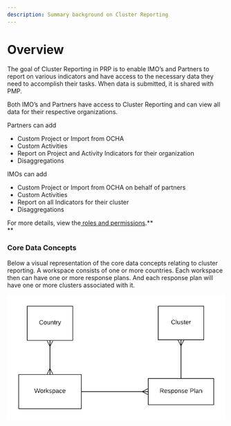 ```yaml
---
description: Summary background on Cluster Reporting
---
```


# Overview

The goal of Cluster Reporting in PRP is to enable IMO’s and Partners to report on various indicators and have access to the necessary data they need to accomplish their tasks. When data is submitted,  it is shared with PMP.

Both IMO’s and Partners have access to Cluster Reporting and can view all data for their respective organizations.

Partners can add

* Custom Project or Import from OCHA
* Custom Activities 
* Report on Project and Activity Indicators for their organization
* Disaggregations

IMOs can add

* Custom Project or Import from OCHA on behalf of partners
* Custom Activities 
* Report on all Indicators for their cluster
* Disaggregations

For more details, view the[ roles and permissions](https://unicef.gitbook.io/prp/product-end-user-documentation/cluster-reporting/roles-and-permissions).**  
**

### Core Data Concepts

Below a visual representation of the core data concepts relating to cluster reporting.  A workspace consists of one or more countries. Each workspace then can have one or more response plans. And each response plan will have one or more clusters associated with it.

![Relationship between the core concepts in Cluster Reporting](../../.gitbook/assets/prp-documentation-cluster-high-level-1.png)




